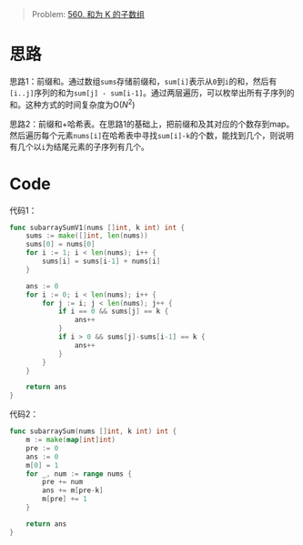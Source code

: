 
> Problem: [560. 和为 K 的子数组](https://leetcode.cn/problems/subarray-sum-equals-k/description/)


# 思路
思路1：前缀和。通过数组`sums`存储前缀和，`sum[i]`表示从`0`到`i`的和，然后有`[i..j]`序列的和为`sum[j] - sum[i-1]`。通过两层遍历，可以枚举出所有子序列的和。这种方式的时间复杂度为O($N^2$)

思路2：前缀和+哈希表。在思路1的基础上，把前缀和及其对应的个数存到map。然后遍历每个元素`nums[i]`在哈希表中寻找`sum[i]-k`的个数，能找到几个，则说明有几个以`i`为结尾元素的子序列有几个。


# Code
代码1：
```go
func subarraySumV1(nums []int, k int) int {
	sums := make([]int, len(nums))
	sums[0] = nums[0]
	for i := 1; i < len(nums); i++ {
		sums[i] = sums[i-1] + nums[i]
	}

	ans := 0
	for i := 0; i < len(nums); i++ {
		for j := i; j < len(nums); j++ {
			if i == 0 && sums[j] == k {
				ans++
			}
			if i > 0 && sums[j]-sums[i-1] == k {
				ans++
			}
		}
	}

	return ans
}
```

代码2：
```go
func subarraySum(nums []int, k int) int {
	m := make(map[int]int)
	pre := 0
	ans := 0
	m[0] = 1
	for _, num := range nums {
		pre += num
		ans += m[pre-k]
		m[pre] += 1
	}

	return ans
}
```
  
